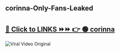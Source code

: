 
 ## corinna-Only-Fans-Leaked

# <h2><a href="https://clipsfans.com/corinna&ref=git">🔗 Click to LINKS ⏩⏩ 👉 🟢 corinna </a></h2>

<a href="https://clipsfans.com/corinna&ref=git" rel="nofollow" data-target="animated-image.originalLink"><img src="https://i.ibb.co.com/xMMVF88/686577567.gif" alt="Viral Video Original" style="max-width: 100%; display: inline-block;" data-target="animated-image.originalImage"></a>
